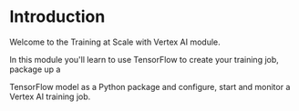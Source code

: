 # Introduction

Welcome to the Training at Scale with Vertex AI module.

In this module you'll learn to use TensorFlow to create your training job, package up a

TensorFlow model as a Python package and configure, start and monitor a Vertex AI training job.